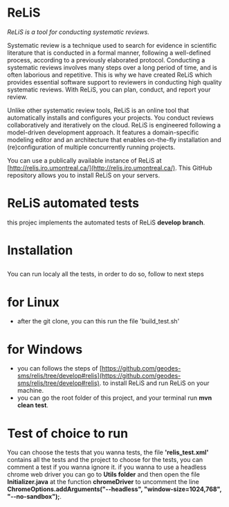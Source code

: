 # ReLiS

*ReLiS is a tool for conducting systematic reviews.*

Systematic review is a technique used to search for evidence in scientific literature that is conducted in a formal manner, following a well-defined process, according to a previously elaborated protocol. Conducting a systematic reviews involves many steps over a long period of time, and is often laborious and repetitive. This is why we have created ReLiS which provides essential software support to reviewers in conducting high quality systematic reviews. With ReLiS, you can plan, conduct, and report your review. 

Unlike other systematic review tools, ReLiS is an online tool that automatically installs and configures your projects. You conduct reviews collaboratively and iteratively on the cloud. ReLiS is engineered following a model-driven development approach. It features a domain-specific modeling editor and an architecture that enables on-the-fly installation and (re)configuration of multiple concurrently running projects.

You can use a publically available instance of ReLiS at [http://relis.iro.umontreal.ca/](http://relis.iro.umontreal.ca/). This GitHub repository allows you to install ReLiS on your servers.

# ReLiS automated tests

this projec implements the automated tests of ReLiS **develop branch**.

# Installation
##
You can run localy all the tests, in order to do so, follow to next steps

# for Linux

- after the git clone, you can this run the file 'build_test.sh'

# for Windows

- you can follows the steps of [https://github.com/geodes-sms/relis/tree/develop#relis](https://github.com/geodes-sms/relis/tree/develop#relis). to install ReLiS and run ReLiS on your machine.
- you can go the root folder of this project, and your terminal run **mvn clean test**.


# Test of choice to run

You can choose the tests that you wanna tests, the file **'relis_test.xml'** contains all the tests and the project to choose for the tests,
you can comment a test if you wanna ignore it.
if you wanna to use a headless chrome web driver you can go to **Utils folder** and then open the file **Initializer.java** at the function **chromeDriver** to uncomment the line
**ChromeOptions.addArguments("--headless", "window-size=1024,768", "--no-sandbox");**.





